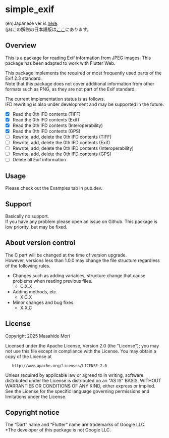 # simple_exif

(en)Japanese ver is [here](https://github.com/MasahideMori-SimpleAppli/simple_exif/blob/main/README_JA.md).  
(ja)この解説の日本語版は[ここ](https://github.com/MasahideMori-SimpleAppli/simple_exif/blob/main/README_JA.md)にあります。

## Overview
This is a package for reading Exif information from JPEG images.
This package has been adapted to work with Flutter Web.

This package implements the required or most frequently used parts of the Exif 2.3 standard.  
Note that this package does not cover additional information from other formats such as PNG,
as they are not part of the Exif standard.  

The current implementation status is as follows.  
IFD rewriting is also under development and may be supported in the future.  

- [x] Read the 0th IFD contents (TIFF)
- [x] Read the 0th IFD contents (Exif)
- [x] Read the 0th IFD contents (Interoperability)
- [x] Read the 0th IFD contents (GPS)
- [ ] Rewrite, add, delete the 0th IFD contents (TIFF)
- [ ] Rewrite, add, delete the 0th IFD contents (Exif)
- [ ] Rewrite, add, delete the 0th IFD contents (Interoperability)
- [ ] Rewrite, add, delete the 0th IFD contents (GPS)
- [ ] Delete all Exif information

## Usage
Please check out the Examples tab in pub.dev.

## Support
Basically no support.  
If you have any problem please open an issue on Github.
This package is low priority, but may be fixed.

## About version control
The C part will be changed at the time of version upgrade.  
However, versions less than 1.0.0 may change the file structure regardless of the following rules.  
- Changes such as adding variables, structure change that cause problems when reading previous files.
    - C.X.X
- Adding methods, etc.
    - X.C.X
- Minor changes and bug fixes.
    - X.X.C

## License
Copyright 2025 Masahide Mori

Licensed under the Apache License, Version 2.0 (the "License");
you may not use this file except in compliance with the License.
You may obtain a copy of the License at

       http://www.apache.org/licenses/LICENSE-2.0

Unless required by applicable law or agreed to in writing, software
distributed under the License is distributed on an "AS IS" BASIS,
WITHOUT WARRANTIES OR CONDITIONS OF ANY KIND, either express or implied.
See the License for the specific language governing permissions and
limitations under the License.

## Copyright notice
The “Dart” name and “Flutter” name are trademarks of Google LLC.  
*The developer of this package is not Google LLC.